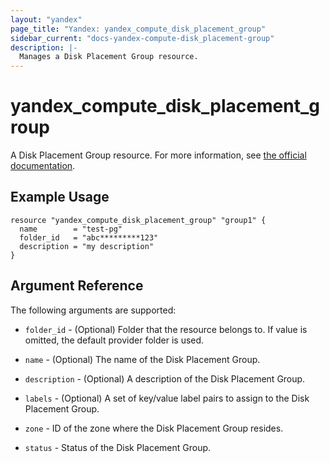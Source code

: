 ```yaml
---
layout: "yandex"
page_title: "Yandex: yandex_compute_disk_placement_group"
sidebar_current: "docs-yandex-compute-disk_placement-group"
description: |-
  Manages a Disk Placement Group resource.
---
```


# yandex\_compute\_disk\_placement\_group

A Disk Placement Group resource. For more information, see
[the official documentation](https://cloud.yandex.ru/docs/compute/concepts/disk#nr-disks).

## Example Usage

```hcl
resource "yandex_compute_disk_placement_group" "group1" {
  name        = "test-pg"
  folder_id   = "abc*********123"
  description = "my description"
}
```

## Argument Reference

The following arguments are supported:

* `folder_id` - (Optional) Folder that the resource belongs to. If value is omitted, the default provider folder is used.

* `name` - (Optional) The name of the Disk Placement Group.

* `description` - (Optional) A description of the Disk Placement Group.

* `labels` - (Optional) A set of key/value label pairs to assign to the Disk Placement Group.

* `zone` - ID of the zone where the Disk Placement Group resides.

* `status` - Status of the Disk Placement Group.
